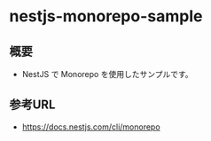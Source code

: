 # nestjs-monorepo-sample

## 概要

- NestJS で Monorepo を使用したサンプルです。  

## 参考URL

- https://docs.nestjs.com/cli/monorepo
